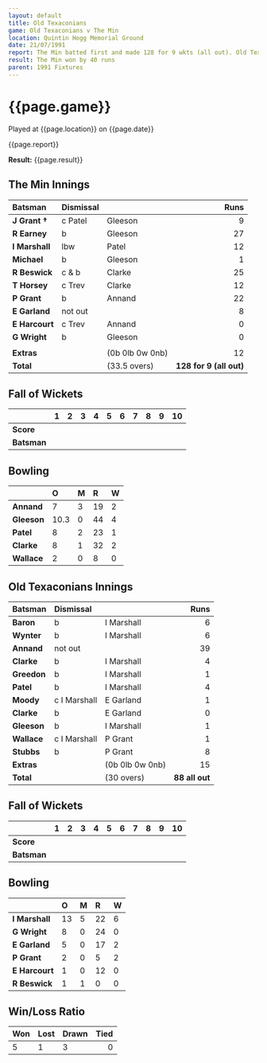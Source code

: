 ```yaml
---
layout: default
title: Old Texaconians
game: Old Texaconians v The Min
location: Quintin Hogg Memorial Ground
date: 21/07/1991
report: The Min batted first and made 128 for 9 wkts (all out). Old Texaconians were bowled out for 88
result: The Min won by 40 runs
parent: 1991 Fixtures
---
```


# {{page.game}}

Played at {{page.location}} on {{page.date}}

{{page.report}}

**Result:** {{page.result}}

## The Min Innings

| Batsman | Dismissal |  | Runs |
|:---|:---|---|---:|
| **J Grant &#8224;** | c Patel | Gleeson | 9 | 
| **R Earney** | b | Gleeson | 27 | 
| **I Marshall** | lbw | Patel | 12 | 
| **Michael** | b | Gleeson | 1 | 
| **R Beswick** | c & b | Clarke | 25 | 
| **T Horsey** | c Trev | Clarke| 12 | 
| **P Grant** | b | Annand | 22 | 
| **E Garland** | not out |  | 8 | 
| **E Harcourt** | c Trev | Annand | 0 | 
| **G Wright** | b | Gleeson | 0 | 
|  |  |  |  | 
| **Extras** | | (0b 0lb 0w 0nb) | 12 | 
| **Total** | | (33.5 overs) | **128 for 9 (all out)** | 

## Fall of Wickets

| | 1 | 2 | 3 | 4 | 5 | 6 | 7 | 8 | 9 | 10 |
|---|:---:|:---:|:---:|:---:|:---:|:---:|:---:|:---:|:---:|:---:|
| **Score** |  |  |  |  |  |  |  |  |  |  |
| **Batsman** |  |  |  |  |  |  |  |  |  |  |

## Bowling

| | O | M | R | W |
|---|:---|:---|:---|:---|
| **Annand** | 7 | 3 | 19 | 2 | 
| **Gleeson** | 10.3 | 0 | 44 | 4 | 
| **Patel** | 8 | 2 | 23 | 1 | 
| **Clarke** | 8 | 1 | 32 | 2 |
| **Wallace** | 2 | 0 | 8 | 0 |

## Old Texaconians Innings

| Batsman | Dismissal |  | Runs |
|:---|:---|---|---:|
| **Baron** | b | I Marshall | 6 | 
| **Wynter** | b | I Marshall | 6 | 
| **Annand** | not out |  | 39 | 
| **Clarke** | b | I Marshall | 4 | 
| **Greedon** | b | I Marshall | 1 | 
| **Patel** | b | I Marshall | 4 |
| **Moody** | c I Marshall | E Garland | 1 | 
| **Clarke** | b | E Garland | 0 |
| **Gleeson** | b | I Marshall | 1 | 
| **Wallace** | c I Marshall | P Grant | 1 | 
| **Stubbs** | b | P Grant | 8 |
| **Extras** | | (0b 0lb 0w 0nb) | 15 | 
| **Total** | | (30 overs) | **88 all out** | 

## Fall of Wickets

| | 1 | 2 | 3 | 4 | 5 | 6 | 7 | 8 | 9 | 10 |
|---|:---:|:---:|:---:|:---:|:---:|:---:|:---:|:---:|:---:|:---:|
| **Score** |  |  |  |  |  |  |  |  |  |  |
| **Batsman** |  |  |  |  |  |  |  |  |  |  |

## Bowling

| | O | M | R | W |
|---|:---|:---|:---|:---|
| **I Marshall** | 13 | 5 | 22 | 6 | 
| **G Wright** | 8 | 0 | 24 | 0 | 
| **E Garland** | 5 | 0 | 17 | 2 | 
| **P Grant** | 2 | 0 | 5 | 2 | 
| **E Harcourt** | 1 | 0 | 12 | 0 |
| **R Beswick** | 1 | 1 | 0 | 0 |

## Win/Loss Ratio

| Won | Lost | Drawn | Tied |
|:---|:---|:---|---:|
| 5 | 1 | 3 | 0 |